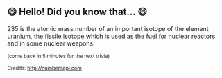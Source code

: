 ## 😄 Hello! Did you know that... 😄
235 is the atomic mass number of an important isotope of the element uranium, the fissile isotope which is used as the fuel for nuclear reactors and in some nuclear weapons.

<sup>(come back in 5 minutes for the next trivia)</sup>


<sup>Credits: http://numbersapi.com</sup>
